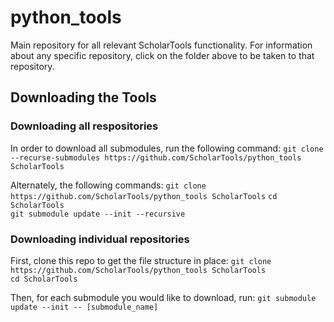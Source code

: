 # python_tools
Main repository for all relevant ScholarTools functionality.
For information about any specific repository, click on the folder above to be taken to that repository.

## Downloading the Tools
### Downloading all respositories
In order to download all submodules, run the following command:
`git clone --recurse-submodules https://github.com/ScholarTools/python_tools ScholarTools`

Alternately, the following commands:
`git clone https://github.com/ScholarTools/python_tools ScholarTools`
`cd ScholarTools`  
`git submodule update --init --recursive`


### Downloading individual repositories
First, clone this repo to get the file structure in place:
`git clone https://github.com/ScholarTools/python_tools ScholarTools`  
`cd ScholarTools`

Then, for each submodule you would like to download, run:
`git submodule update --init -- [submodule_name]`

